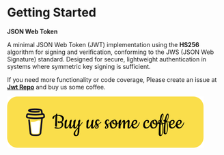 # Getting Started

**JSON Web Token**

A minimal JSON Web Token (JWT) implementation using the **HS256** algorithm for signing and verification, conforming to the JWS (JSON Web Signature) standard. Designed for secure, lightweight authentication in systems where symmetric key signing is sufficient.

If you need more functionality or code coverage, Please create an issue at [**Jwt Repo**](https://github.com/bitlaab-blitz/jwt) and buy us some coffee.

<!-- Buy Us Coffee -->
<a href="https://www.buymeacoffee.com/bitlaab" target="_blank">
    <img src="asset/bitlaab/coffee-btn.svg" alt="Buy Us Coffee">
</a>